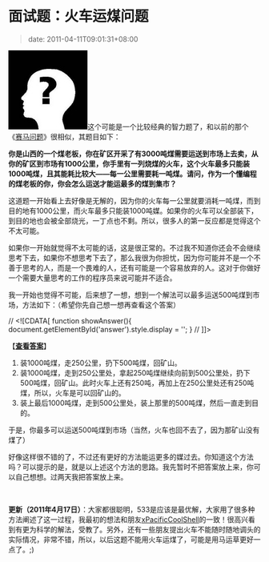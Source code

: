# 面试题：火车运煤问题
>date: 2011-04-11T09:01:31+08:00


![](/assets/images/Question.jpg "Question")这个可能是一个比较经典的智力题了，和以前的那个《[赛马问题](https://coolshell.cn/articles/1202.html "面试题：赛马问题")》很相似，其题目如下：


**你是山西的一个煤老板，你在矿区开采了有3000吨煤需要运送到市场上去卖，从你的矿区到市场有1000公里，你手里有一列烧煤的火车，这个火车最多只能装1000吨煤，且其能耗比较大——每一公里需要耗一吨煤。请问，作为一个懂编程的煤老板的你，你会怎么运送才能运最多的煤到集市？**


这道题一开始看上去好像是无解的，因为你的火车每一公里就要消耗一吨煤，而到目的地有1000公里，而火车最多只能装1000吨媒。如果你的火车可以全部装下，到目的地也会被全部烧光，一丁点也不剩。所以，很多人的第一反应都是觉得这个不太可能。


如果你一开始就觉得不太可能的话，这是很正常的。不过我不知道你还会不会继续思考下去，如果你不想思考下去了，那么我很为你担忧，因为你可能并不是一个不善于思考的人，而是一个畏难的人，还有可能是一个容易放弃的人。这对于你做好 一个需要大量思考的工作的程序员来说可能并不适合。


我一开始也觉得不可能，后来想了一想，想到一个解法可以最多运送500吨煤到市场，方法如下：（希望你先自己想一想再查看这个答案）  

  

// <![CDATA[
function showAnswer(){
 document.getElementById('answer').style.display = '';
}
// ]]&gt;  

【[**查看答案**](javascript:showAnswer();)】



1. 装1000吨煤，走250公里，扔下500吨煤，回矿山。
2. 装1000吨煤，走到250公里处，拿起250吨煤继续向前到500公里处，扔下500吨煤，回矿山。此时火车上还有250吨，再加上在250公里处还有250吨煤，所以，火车是可以回矿山的。
3. 装上最后1000吨煤，走到500公里处，装上那里的500吨煤，然后一直走到目的。


于是，你最多可以运送500吨煤到市场（当然，火车也回不去了，因为那矿山没有煤了）



好像这样很不错的了，不过还有更好的方法能运更多的媒过去。你知道这个方法吗？可以提示的是，就是以上述这个方法的思路。我先暂时不把答案放上来，你可以自己想想。过两天我把答案放上来。


 


**更新（2011年4月17日）**：大家都很聪明，533是应该是最优解，大家用了很多种方法阐述了这一过程，我最初的想法和朋友[xPacificCoolShell](https://coolshell.cn/articles/4429.html#comment-44698)的一致！很高兴看到有更为科学的解法，受教了。另外，还有一些朋友提出火车不能随时随地调头的实际情况，非常不错，所以，以后这题不能用火车运煤了，可能是用马运草更好一点了。;)


